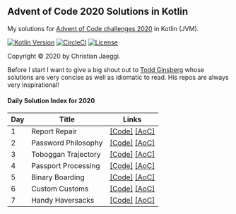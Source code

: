 ## Advent of Code 2020 Solutions in Kotlin
My solutions for [Advent of Code challenges 2020](https://adventofcode.com/) in Kotlin (JVM).

[![Kotlin Version](https://img.shields.io/badge/kotlin-1.4.0-blue.svg)](http://kotlinlang.org/)
[![CircleCI](https://circleci.com/gh/chjaeggi/aoc2020.svg?style=svg)](https://circleci.com/gh/chjaeggi/aoc2020)
[![License](https://img.shields.io/badge/License-Apache%202.0-red.svg)](https://opensource.org/licenses/Apache-2.0)

Copyright © 2020 by Christian Jaeggi.

Before I start I want to give a big shout out to [Todd Ginsberg](https://github.com/tginsberg/advent-2020-kotlin) whose solutions are very concise as well as idiomatic to read.
His repos are always very inspirational!

#### Daily Solution Index for 2020
|   Day   | Title                                         |  Links                                       |
| --------|-----------------------------------------------|--------------------------------------------- |
|    1    | Report Repair | [\[Code\]](https://github.com/chjaeggi/aoc2020/blob/master/src/main/kotlin/chjaeggi/Day1.kt) [\[AoC\]](http://adventofcode.com/2020/day/1) |
|    2    | Password Philosophy | [\[Code\]](https://github.com/chjaeggi/aoc2020/blob/master/src/main/kotlin/chjaeggi/Day2.kt) [\[AoC\]](http://adventofcode.com/2020/day/2)|
|    3    | Toboggan Trajectory | [\[Code\]](https://github.com/chjaeggi/aoc2020/blob/master/src/main/kotlin/chjaeggi/Day3.kt) [\[AoC\]](http://adventofcode.com/2020/day/3)|
|    4    | Passport Processing | [\[Code\]](https://github.com/chjaeggi/aoc2020/blob/master/src/main/kotlin/chjaeggi/Day4.kt) [\[AoC\]](http://adventofcode.com/2020/day/4)|
|    5    | Binary Boarding | [\[Code\]](https://github.com/chjaeggi/aoc2020/blob/master/src/main/kotlin/chjaeggi/Day5.kt) [\[AoC\]](http://adventofcode.com/2020/day/5)|
|    6    | Custom Customs | [\[Code\]](https://github.com/chjaeggi/aoc2020/blob/master/src/main/kotlin/chjaeggi/Day6.kt) [\[AoC\]](http://adventofcode.com/2020/day/6)|
|    7    | Handy Haversacks | [\[Code\]](https://github.com/chjaeggi/aoc2020/blob/master/src/main/kotlin/chjaeggi/Day7.kt) [\[AoC\]](http://adventofcode.com/2020/day/7)|

